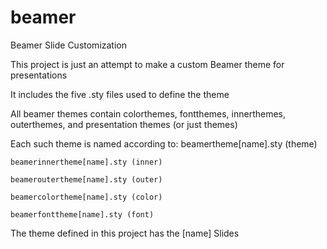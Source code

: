 # beamer
Beamer Slide Customization

This project is just an attempt to make a custom Beamer theme for presentations

It includes the five .sty files used to define the theme

All beamer themes contain colorthemes, fontthemes, innerthemes, outerthemes, and presentation themes (or just themes)

Each such theme is named according to:
    beamertheme[name].sty (theme)

    beamerinnertheme[name].sty (inner)

    beameroutertheme[name].sty (outer)

    beamercolortheme[name].sty (color)

    beamerfonttheme[name].sty (font)

 The theme defined in this project has the [name] Slides
